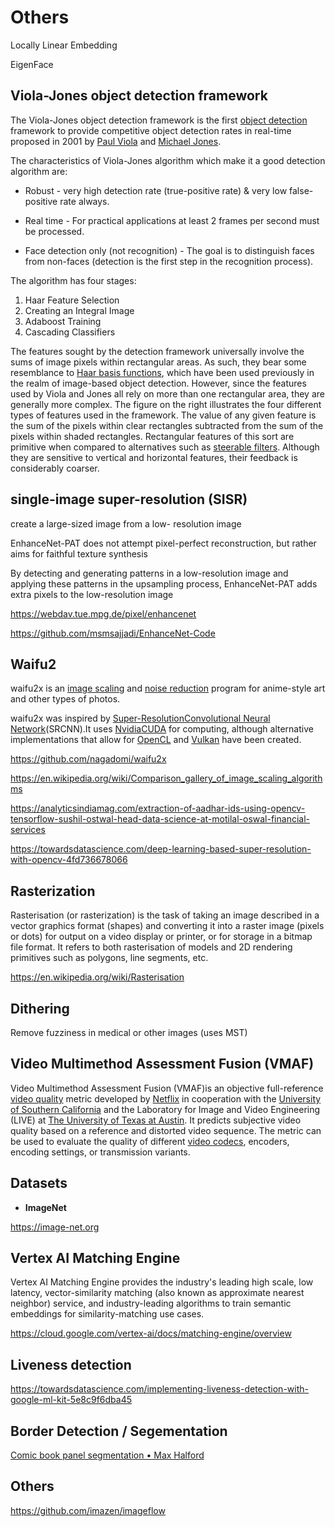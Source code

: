 # Others

Locally Linear Embedding

EigenFace

## Viola-Jones object detection framework

The Viola-Jones object detection framework is the first [object detection](https://en.wikipedia.org/wiki/Object_detection) framework to provide competitive object detection rates in real-time proposed in 2001 by [Paul Viola](https://en.wikipedia.org/wiki/Paul_Viola) and [Michael Jones](https://en.wikipedia.org/wiki/Michael_Jones_(scientist)).

The characteristics of Viola-Jones algorithm which make it a good detection algorithm are:

- Robust - very high detection rate (true-positive rate) & very low false-positive rate always.
- Real time - For practical applications at least 2 frames per second must be processed.

- Face detection only (not recognition) - The goal is to distinguish faces from non-faces (detection is the first step in the recognition process).

The algorithm has four stages:

1. Haar Feature Selection
2. Creating an Integral Image
3. Adaboost Training
4. Cascading Classifiers

The features sought by the detection framework universally involve the sums of image pixels within rectangular areas. As such, they bear some resemblance to [Haar basis functions](https://en.wikipedia.org/wiki/Haar-like_feature), which have been used previously in the realm of image-based object detection. However, since the features used by Viola and Jones all rely on more than one rectangular area, they are generally more complex. The figure on the right illustrates the four different types of features used in the framework. The value of any given feature is the sum of the pixels within clear rectangles subtracted from the sum of the pixels within shaded rectangles. Rectangular features of this sort are primitive when compared to alternatives such as [steerable filters](https://en.wikipedia.org/wiki/Steerable_filter). Although they are sensitive to vertical and horizontal features, their feedback is considerably coarser.

## single-image super-resolution (SISR)

create a large-sized image from a low- resolution image

EnhanceNet-PAT does not attempt pixel-perfect reconstruction, but rather aims for faithful texture synthesis

By detecting and generating patterns in a low-resolution image and applying these patterns in the upsampling process, EnhanceNet-PAT adds extra pixels to the low-resolution image

https://webdav.tue.mpg.de/pixel/enhancenet

https://github.com/msmsajjadi/EnhanceNet-Code

## Waifu2

waifu2x is an [image scaling](https://en.wikipedia.org/wiki/Image_scaling) and [noise reduction](https://en.wikipedia.org/wiki/Noise_reduction) program for anime-style art and other types of photos.

waifu2x was inspired by [Super-Resolution](https://en.wikipedia.org/wiki/Super-resolution_imaging)[Convolutional Neural Network](https://en.wikipedia.org/wiki/Convolutional_Neural_Network)(SRCNN).It uses [Nvidia](https://en.wikipedia.org/wiki/Nvidia)[CUDA](https://en.wikipedia.org/wiki/CUDA) for computing, although alternative implementations that allow for [OpenCL](https://en.wikipedia.org/wiki/OpenCL) and [Vulkan](https://en.wikipedia.org/wiki/Vulkan_(API)) have been created.

https://github.com/nagadomi/waifu2x

https://en.wikipedia.org/wiki/Comparison_gallery_of_image_scaling_algorithms

https://analyticsindiamag.com/extraction-of-aadhar-ids-using-opencv-tensorflow-sushil-ostwal-head-data-science-at-motilal-oswal-financial-services

https://towardsdatascience.com/deep-learning-based-super-resolution-with-opencv-4fd736678066

## Rasterization

Rasterisation (or rasterization) is the task of taking an image described in a vector graphics format (shapes) and converting it into a raster image (pixels or dots) for output on a video display or printer, or for storage in a bitmap file format. It refers to both rasterisation of models and 2D rendering primitives such as polygons, line segments, etc.

https://en.wikipedia.org/wiki/Rasterisation

## Dithering

Remove fuzziness in medical or other images (uses MST)

## Video Multimethod Assessment Fusion (VMAF)

Video Multimethod Assessment Fusion (VMAF)is an objective full-reference [video quality](https://en.wikipedia.org/wiki/Video_quality) metric developed by [Netflix](https://en.wikipedia.org/wiki/Netflix) in cooperation with the [University of Southern California](https://en.wikipedia.org/wiki/University_of_Southern_California) and the Laboratory for Image and Video Engineering (LIVE) at [The University of Texas at Austin](https://en.wikipedia.org/wiki/The_University_of_Texas_at_Austin). It predicts subjective video quality based on a reference and distorted video sequence. The metric can be used to evaluate the quality of different [video codecs](https://en.wikipedia.org/wiki/Video_codec), encoders, encoding settings, or transmission variants.

## Datasets

- **ImageNet**

https://image-net.org

## Vertex AI Matching Engine

Vertex AI Matching Engine provides the industry's leading high scale, low latency, vector-similarity matching (also known as approximate nearest neighbor) service, and industry-leading algorithms to train semantic embeddings for similarity-matching use cases.

https://cloud.google.com/vertex-ai/docs/matching-engine/overview

## Liveness detection

https://towardsdatascience.com/implementing-liveness-detection-with-google-ml-kit-5e8c9f6dba45

## Border Detection / Segementation

[Comic book panel segmentation • Max Halford](https://maxhalford.github.io/blog/comic-book-panel-segmentation/)

## Others

https://github.com/imazen/imageflow

